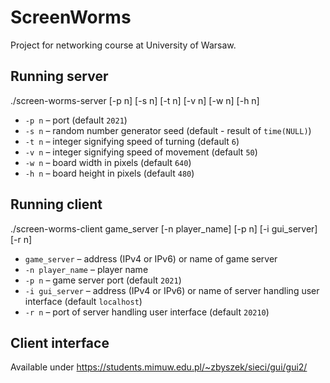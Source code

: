 # ScreenWorms
Project for networking course at University of Warsaw.

## Running server
./screen-worms-server [-p n] [-s n] [-t n] [-v n] [-w n] [-h n]

* `-p n` – port (default `2021`)
* `-s n` – random number generator seed (default - result of `time(NULL)`)
* `-t n` – integer signifying speed of turning (default `6`)
* `-v n` – integer signifying speed of movement (default `50`)
* `-w n` – board width in pixels (default `640`)
* `-h n` – board height in pixels (default `480`)

## Running client
./screen-worms-client game_server [-n player_name] [-p n] [-i gui_server] [-r n]

* `game_server` – address (IPv4 or IPv6) or name of game server
* `-n player_name` – player name
* `-p n` – game server port (default `2021`)
* `-i gui_server` – address (IPv4 or IPv6) or name of server handling user interface (default `localhost`)
* `-r n` – port of server handling user interface (default `20210`)

## Client interface
Available under
https://students.mimuw.edu.pl/~zbyszek/sieci/gui/gui2/
